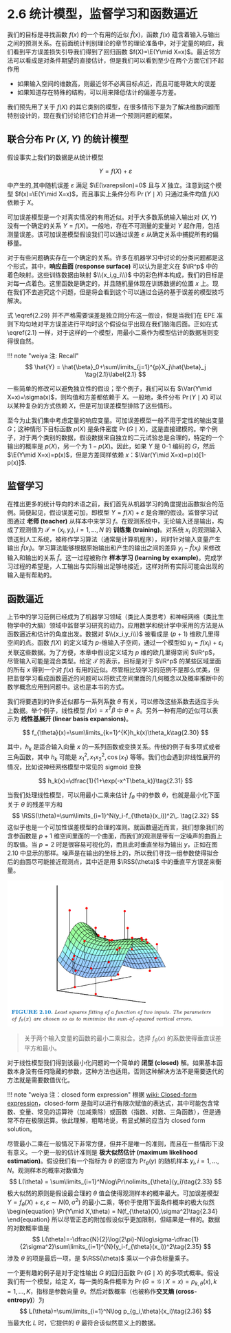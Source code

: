# 2.6 统计模型，监督学习和函数逼近

我们的目标是寻找函数 $f(x)$ 的一个有用的近似 $\hat{f}(x)$，函数 $f(x)$ 蕴含着输入与输出之间的预测关系。在前面统计判别理论的章节的理论准备中，对于定量的响应，我们看到平方误差损失引导我们得到了回归函数 $f(X)=\E(Y\mid X=x)$。最近邻方法可以看成是对条件期望的直接估计，但是我们可以看到至少在两个方面它们不起作用

- 如果输入空间的维数高，则最近邻不必离目标点近，而且可能导致大的误差
- 如果知道存在特殊的结构，可以用来降低估计的偏差与方差。

我们预先用了关于 $f(X)$ 的其它类别的模型，在很多情形下是为了解决维数问题而特别设计的，现在我们讨论把它们合并进一个预测问题的框架。

## 联合分布 $\Pr(X,Y)$ 的统计模型

假设事实上我们的数据是从统计模型

$$
Y=f(X)+\varepsilon\tag{2.29}\label{2.29}
$$

中产生的,其中随机误差 $\varepsilon$ 满足 $\E(\varepsilon)=0$ 且与 $X$ 独立。注意到这个模型 $f(x)=\E(Y\mid X=x)$，而且事实上条件分布 $\Pr(Y\mid X)$ 只通过条件均值 $f(X)$ 依赖于 $X$。

可加误差模型是一个对真实情况的有用近似。对于大多数系统输入输出对 $(X,Y)$ 没有一个确定的关系 $Y=f(X)$。一般地，存在不可测量的变量对 $Y$ 起作用，包括测量误差。该可加误差模型假设我们可以通过误差 $\varepsilon$ 从确定关系中捕捉所有的偏移量。

对于有些问题确实存在一个确定的关系。许多在机器学习中讨论的分类问题都是这个形式，其中，**响应曲面 (response surface)** 可以认为是定义在 $\IR^p$ 中的着色映射。这些训练数据由映射 $\\{x_i,g_i\\}$ 中的彩色样本构成，我们的目标是对每一点着色。这里函数是确定的，并且随机量体现在训练数据的位置 $x$ 上。现在我们不去追究这个问题，但是将会看到这个可以通过合适的基于误差的模型技巧解决。

式 \eqref{2.29} 并不严格需要误差是独立同分布这一假设，但是当我们在 EPE 准则下均匀地对平方误差进行平均时这个假设似乎出现在我们脑海后面。正如在式 \eqref{2.1} 一样，对于这样的一个模型，用最小二乘作为模型估计的数据准则变得很自然。

!!! note "weiya 注: Recall"
    $$
    \hat{Y} = \hat{\beta}_0+\sum\limits_{j=1}^{p}X_j\hat{\beta}_j
    \tag{2.1}\label{2.1}
    $$

一些简单的修改可以避免独立性的假设；举个例子，我们可以有 $\Var(Y\mid X=x)=\sigma(x)$，则均值和方差都依赖于 $X$。一般地，条件分布 $\Pr(Y\mid X)$ 可以以某种复杂的方式依赖 $X$，但是可加误差模型排除了这些情形。

至今为止我们集中考虑定量的响应变量。可加误差模型一般不用于定性的输出变量 $G$；这种情形下目标函数 $p(X)$ 是条件密度 $\Pr(G\mid X)$，这是直接建模的。举个例子，对于两个类别的数据，假设数据来自独立的二元试验总是合理的，特定的一个输出的概率是 $p(X)$，另一个为 $1-p(X)$。因此，如果 $Y$ 是 $0$-$1$ 编码的 $G$，然后 $\E(Y\mid X=x)=p(x)$，但是方差同样依赖 $x$：$\Var(Y\mid X=x)=p(x)[1-p(x)]$.

## 监督学习

在推出更多的统计导向的术语之前，我们首先从机器学习的角度提出函数拟合的范例。简便起见，假设误差可加，即模型 $Y=f(X)+\varepsilon$ 是合理的假设。监督学习试图通过 **老师 (teacher)** 从样本中来学习 $f$。在观测系统中，无论输入还是输出，构成了观测值为 ${\mathcal T}=(x_i,y_i),i=1,\ldots,N$ 的 **训练集 (training)**。对系统 $x_i$ 的观测输入馈送到人工系统，被称作学习算法（通常是计算机程序），同时针对输入变量产生输出 $\hat{f}(x_i)$。学习算法能够根据原始输出和产生的输出之间的差异 $y_i-\hat{f}(x_i)$ 来修改输入和输出的关系 $\hat{f}$。这一过程被称作 **样本学习 (learning by example)**。完成学习过程的希望是，人工输出与实际输出足够地接近，这样对所有实际可能会出现的输入是有帮助的。

## 函数逼近

上节中的学习范例已经成为了机器学习领域（类比人类思考）和神经网络（类比生物学中的大脑）领域中监督学习研究的动力。应用数学和统计学中采用的方法是从函数逼近和估计的角度出发。数据对 $\\{x_i,y_i\\}$ 被看成是 $(p+1)$ 维欧几里得空间的点。函数 $f(X)$ 的定义域为 $p$-维输入子空间，通过一个模型如 $y_i=f(x_i)+\varepsilon_i$ 关联这些数据。为了方便，本章中假设定义域为 $p$ 维的欧几里得空间 $\IR^p$，尽管输入可能是混合类型。给定 $\mathcal T$ 的表示，目标是对于 $\IR^p$ 的某些区域里面的所有 $x$ 得到一个对 $f(x)$ 有用的近似。尽管相比较学习的范例不是那么优美，但把监督学习看成函数逼近的问题可以将欧式空间里面的几何概念以及概率推断中的数学概念应用到问题中。这也是本书的方式。

我们将要遇到的许多近似都与一系列系数 $\theta$ 有关，可以修改这些系数去适应手头上数据。举个例子，线性模型 $f(x)=x^T\beta$ 中 $\theta=\beta$。另外一种有用的近似可以表示为 **线性基展开 (linear basis expansions)**。

$$
f_{\theta}(x)=\sum\limits_{k=1}^{K}h_k(x)\theta_k\tag{2.30}
$$

其中，$h_k$ 是适合输入向量 $x$ 的一系列函数或变换关系。传统的例子有多项式或者三角函数，其中 $h_k$ 可能是 $x_1^2,x_1x_2^2,\cos(x_1)$ 等等。我们也会遇到非线性展开的情况，比如说神经网络模型中常见的 sigmoid 变换

$$
h_k(x)=\dfrac{1}{1+\exp(-x^T\beta_k)}\tag{2.31}
$$

当我们处理线性模型，可以用最小二乘来估计 $f_{\theta}$ 中的参数 $\theta$，也就是最小化下面关于 $\theta$ 的残差平方和
$$
\RSS(\theta)=\sum\limits_{i=1}^N(y_i-f_{\theta}(x_i))^2\,.
\tag{2.32}
$$
这似乎也是一个可加性误差模型的合理的准则。就函数逼近而言，我们想象我们的含参函数是 $p+1$ 维空间里面的一个曲面，而我们的观测是带有一定噪声的曲面上的取值。当 $p=2$ 时是很容易可视化的，而且此时垂直坐标为输出 $y$，正如在图 2.10 中显示的那样。噪声是在输出的坐标上的，所以我们寻找一组参数使得拟合后的曲面尽可能接近观测点，其中近是用 $\RSS(\theta)$ 中的垂直平方误差来衡量。

![](../img/02/fig2.10.png)

> 关于两个输入变量的函数的最小二乘拟合。选择 $f_{\theta}(x)$ 的系数使得垂直误差平方和最小。

对于线性模型我们得到该最小化问题的一个简单的 **闭型 (closed)** 解。如果基本函数本身没有任何隐藏的参数，这种方法也适用。否则这种解决方法不是需要迭代的方法就是需要数值优化。

!!! note "weiya 注：closed form expression"
    根据 [wiki: Closed-form expression](https://en.wikipedia.org/wiki/Closed-form_expression)，closed-form 是指可以进行有限次赋值的表达式，其中可能包含常数、变量、常见的运算符（加减乘除）或函数（指数、对数、三角函数），但是通常不存在极限运算。依此理解，粗略地说，有显式解的应当为 closed form solution。

尽管最小二乘在一般情况下非常方便，但并不是唯一的准则，而且在一些情形下没有意义。一个更一般的估计准则是 **极大似然估计 (maximum likelihood estimation)**。假设我们有一个指标为 $\theta$ 的密度为 $\Pr_{\theta}(y)$ 的随机样本 $y_i,i=1,\ldots,N$。观测样本的概率对数值为
$$
L(\theta) = \sum\limits_{i=1}^N\log\Pr\nolimits_{\theta}(y_i)\tag{2.33}
$$
极大似然的原则是假设最合理的 $\theta$ 值会使得观测样本的概率最大。可加误差模型 $Y=f_{\theta}(X)+\varepsilon, \varepsilon \sim N(0,\sigma^2)$ 的最小二乘，等价于使用下面条件概率的极大似然
\begin{equation}
\Pr(Y\mid X,\theta) = N(f_{\theta}(X),\sigma^2)\tag{2.34}
\end{equation}
所以尽管正态的附加假设似乎更加限制，但结果是一样的。数据的对数概率值是
$$
L(\theta)=-\dfrac{N}{2}\log(2\pi)-N\log\sigma-\dfrac{1}{2\sigma^2}\sum\limits_{i=1}^{N}(y_i-f_{\theta}(x_i))^2\tag{2.35}
$$
涉及 $\theta$ 的项是最后一项，是 $\RSS(\theta)$ 乘以一个非负标量乘子。

一个更有趣的例子是对于定性输出 $G$ 的回归函数 $\Pr(G\mid X)$ 的多项式概率。假设我们有一个模型，给定 $X$，每一类的条件概率为 $\Pr(G={\mathcal G}\mid X=x)=p_{k,\theta}(x),k=1,\ldots,K$，指标是参数向量 $\theta$。然后对数概率（也被称作**交叉熵 (cross-entropy)**）为
$$
L(\theta)=\sum\limits_{i=1}^N\log p_{g_i,\theta}(x_i)\tag{2.36}
$$
当最大化 $L$ 时，它提供的 $\theta$ 最符合该似然意义上的数据。